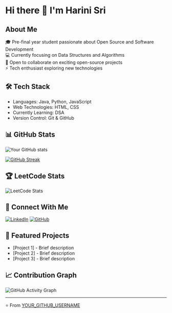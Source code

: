 # Hi there 👋 I'm Harini Sri

## About Me
🎓 Pre-final year student passionate about Open Source and Software Development  
💻 Currently focusing on Data Structures and Algorithms  
🌱 Open to collaborate on exciting open-source projects  
⚡ Tech enthusiast exploring new technologies

## 🛠️ Tech Stack
- Languages: Java, Python, JavaScript
- Web Technologies: HTML, CSS
- Currently Learning: DSA
- Version Control: Git & GitHub

## 📊 GitHub Stats
![Your GitHub stats](https://github-readme-stats.vercel.app/api?username=YOUR_GITHUB_USERNAME&show_icons=true&theme=radical)

[![GitHub Streak](https://github-readme-streak-stats.herokuapp.com/?user=YOUR_GITHUB_USERNAME&theme=dark)](https://git.io/streak-stats)

## 🏆 LeetCode Stats
![LeetCode Stats](https://leetcard.jacoblin.cool/harinisri347?theme=dark&font=Noto%20Sans%20Tagalog)

## 🤝 Connect With Me
[![LinkedIn](https://img.shields.io/badge/LinkedIn-0077B5?style=for-the-badge&logo=linkedin&logoColor=white)](YOUR_LINKEDIN_URL)
[![GitHub](https://img.shields.io/badge/GitHub-100000?style=for-the-badge&logo=github&logoColor=white)](YOUR_GITHUB_URL)

## 🌟 Featured Projects
- [Project 1] - Brief description
- [Project 2] - Brief description
- [Project 3] - Brief description

## 📈 Contribution Graph
![GitHub Activity Graph](https://activity-graph.herokuapp.com/graph?username=YOUR_GITHUB_USERNAME&theme=dracula)

---
⭐️ From [YOUR_GITHUB_USERNAME](https://github.com/YOUR_GITHUB_USERNAME)
